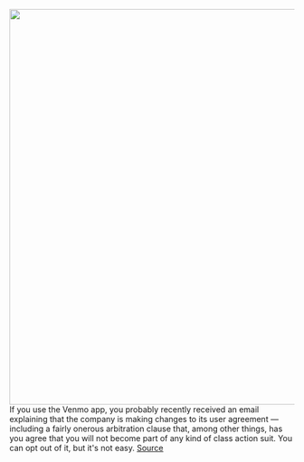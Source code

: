 <img src='https://cdn.vox-cdn.com/thumbor/UyH2ORkYw42la9cWVxxMKhihQ9I=/0x0:2040x1360/1200x800/filters:focal(857x517:1183x843)/cdn.vox-cdn.com/uploads/chorus_image/image/70791709/venmo1_2040.0.0.jpg' width='700px' /><br/>
If you use the Venmo app, you probably recently received an email explaining that the company is making changes to its user agreement — including a fairly onerous arbitration clause that, among other things, has you agree that you will not become part of any kind of class action suit. You can opt out of it, but it's not easy.
<a href='https://www.theverge.com/23040916/venmo-arbitration-class-action-sue-how-to'> Source <a/>